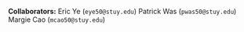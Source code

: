 **Collaborators:**
  Eric Ye (```eye50@stuy.edu```)
  Patrick Was (```pwas50@stuy.edu```)
  Margie Cao (```mcao50@stuy.edu```)

